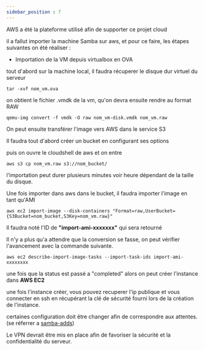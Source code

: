 ```yaml
---
sidebar_position : 7
---
```


AWS a été la plateforme utilisé afin de supporter ce projet cloud

il a fallut importer la machine Samba sur aws, et pour ce faire, les étapes suivantes on été réaliser : 

- Importation de la VM depuis virtualbox en OVA

tout d'abord sur la machine local, il faudra récuperer le disque dur virtuel du serveur

```
tar -xvf nom_vm.ova
```
on obtient le fichier .vmdk de la vm, qu'on devra ensuite rendre au format RAW
```
qemu-img convert -f vmdk -O raw nom_vm-disk.vmdk nom_vm.raw
```
On peut ensuite transférer l'image vers AWS dans le service S3

Il faudra tout d'abord créer un bucket en configurant ses options

puis on ouvre le cloudshell de aws et on entre
```
aws s3 cp nom_vm.raw s3://nom_bucket/
```

l'importation peut durer plusieurs minutes voir heure dépendant de la taille du disque.

Une fois importer dans aws dans le bucket, il faudra importer l'image en tant qu'AMI

```
aws ec2 import-image --disk-containers "Format=raw,UserBucket={S3Bucket=nom_bucket,S3Key=nom_vm.raw}"
```

Il faudra noté l'ID de **"import-ami-xxxxxxx"** qui sera retourné

Il n'y a plus qu'a attendre que la conversion se fasse, on peut vérifier l'avancement avec la commande suivante.
```
aws ec2 describe-import-image-tasks --import-task-ids import-ami-xxxxxxxx
```

une fois que la status est passé a "completed" alors on peut créer l'instance dans **AWS EC2**

une fois l'instance créer, vous pouvez recuperer l'ip publique et vous connecter en ssh en récupérant la clé de sécurité fourni lors de la création de l'instance.

certaines configuration doit être changer afin de correspondre aux attentes. (se réferrer a [samba-adds](./samba-adds.md))

Le VPN devrait être mis en place afin de favoriser la sécurité et la confidentialité du serveur.
